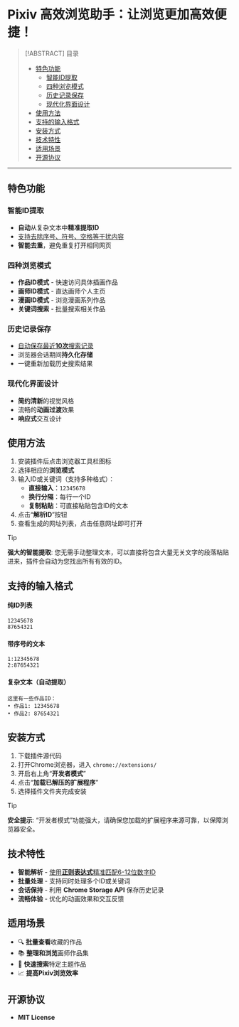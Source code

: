 # Pixiv 高效浏览助手：让浏览更加高效便捷！

> [!ABSTRACT] 目录
> - [特色功能](#特色功能)
>   - [智能ID提取](#智能id提取)
>   - [四种浏览模式](#四种浏览模式)
>   - [历史记录保存](#历史记录保存)
>   - [现代化界面设计](#现代化界面设计)
> - [使用方法](#使用方法)
> - [支持的输入格式](#支持的输入格式)
> - [安装方式](#安装方式)
> - [技术特性](#技术特性)
> - [适用场景](#适用场景)
> - [开源协议](#开源协议)

---

## 特色功能

### 智能ID提取
- **自动**从复杂文本中**精准提取ID**
- <u>支持去除序号、符号、空格等干扰内容</u>
- **智能去重**，避免重复打开相同网页

### 四种浏览模式
- **作品ID模式** - 快速访问具体插画作品
- **画师ID模式** - 直达画师个人主页
- **漫画ID模式** - 浏览漫画系列作品
- **关键词搜索** - 批量搜索相关作品

### 历史记录保存
- <u>自动保存最近**10次**搜索记录</u>
- 浏览器会话期间**持久化存储**
- 一键重新加载历史搜索结果

### 现代化界面设计
- **简约清新**的视觉风格
- 流畅的**动画过渡**效果
- **响应式**交互设计

## 使用方法
1.  安装插件后点击浏览器工具栏图标
2.  选择相应的**浏览模式**
3.  输入ID或关键词（支持多种格式）：
    - **直接输入**：`12345678`
    - **换行分隔**：每行一个ID
    - **复制粘贴**：可直接粘贴包含ID的文本
4.  点击“**解析ID**”按钮
5.  查看生成的网址列表，点击任意网址即可打开

> [!Tip]
> **强大的智能提取**: 您无需手动整理文本，可以直接将包含大量无关文字的段落粘贴进来，插件会自动为您找出所有有效的ID。

## 支持的输入格式

#### 纯ID列表
```
12345678
87654321
```

#### 带序号的文本
```
1:12345678
2:87654321
```

#### 复杂文本（自动提取）
```
这里有一些作品ID：
• 作品1: 12345678
• 作品2: 87654321
```

## 安装方式
1.  下载插件源代码
2.  打开Chrome浏览器，进入 `chrome://extensions/`
3.  开启右上角“**开发者模式**”
4.  点击“**加载已解压的扩展程序**”
5.  选择插件文件夹完成安装

> [!Tip]
> **安全提示**: “开发者模式”功能强大，请确保您加载的扩展程序来源可靠，以保障浏览器安全。

## 技术特性
- **智能解析** - <u>使用**正则表达式**精准匹配6-12位数字ID</u>
- **批量处理** - 支持同时处理多个ID或关键词
- **会话保持** - 利用 **Chrome Storage API** 保存历史记录
- **流畅体验** - 优化的动画效果和交互反馈

## 适用场景
- 🔍 **批量查看**收藏的作品
- 📚 **整理和浏览**画师作品集
- 🎯 **快速搜索**特定主题作品
- 📈 **提高Pixiv浏览效率**

## 开源协议
- **MIT License**
